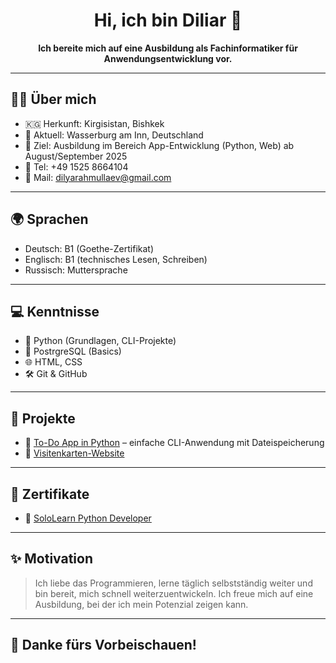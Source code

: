 <h1 align="center">Hi, ich bin Diliar 👋</h1>

<p align="center">
  <b>Ich bereite mich auf eine Ausbildung als Fachinformatiker für Anwendungsentwicklung vor.</b>
</p>

---

## 👨‍💻 Über mich

- 🇰🇬 Herkunft: Kirgisistan, Bishkek   
- 📍 Aktuell: Wasserburg am Inn, Deutschland  
- 🎯 Ziel: Ausbildung im Bereich App-Entwicklung (Python, Web) ab August/September 2025  
- 📱 Tel: +49 1525 8664104  
- 📧 Mail: dilyarahmullaev@gmail.com

---
## 🌍 Sprachen

- Deutsch: B1 (Goethe-Zertifikat)
- Englisch: B1 (technisches Lesen, Schreiben)
- Russisch: Muttersprache
  
---

## 💻 Kenntnisse

- 🐍 Python (Grundlagen, CLI-Projekte)
- 💾 PostrgreSQL (Basics)
- 🌐 HTML, CSS
- 🛠 Git & GitHub

---

## 📂 Projekte

- 🔹 [To-Do App in Python](https://github.com/diliardev/todo-python) – einfache CLI-Anwendung mit Dateispeicherung  
- 🔹 [Visitenkarten-Website](https://github.com/diliardev/dev-portfolio)

---

## 📜 Zertifikate

- 📄 [SoloLearn Python Developer](https://www.sololearn.com/certificates/CC-GIARJXIZ)

---

## ✨ Motivation

> Ich liebe das Programmieren, lerne täglich selbstständig weiter und bin bereit, mich schnell weiterzuentwickeln. Ich freue mich auf eine Ausbildung, bei der ich mein Potenzial zeigen kann.

---

## 🙌 Danke fürs Vorbeischauen!
